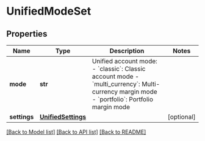 # UnifiedModeSet

## Properties
Name | Type | Description | Notes
------------ | ------------- | ------------- | -------------
**mode** | **str** | Unified account mode:  - &#x60;classic&#x60;: Classic account mode - &#x60;multi_currency&#x60;: Multi-currency margin mode - &#x60;portfolio&#x60;: Portfolio margin mode  | 
**settings** | [**UnifiedSettings**](UnifiedSettings.md) |  | [optional] 

[[Back to Model list]](../README.md#documentation-for-models) [[Back to API list]](../README.md#documentation-for-api-endpoints) [[Back to README]](../README.md)


